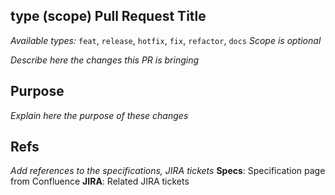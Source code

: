 ## type (scope) Pull Request Title
*Available types:* `feat`, `release`, `hotfix`, `fix`, `refactor`, `docs`
*Scope is optional*

*Describe here the changes this PR is bringing*

## Purpose
*Explain here the purpose of these changes*

## Refs
*Add references to the specifications, JIRA tickets*
**Specs**: Specification page from Confluence
**JIRA**: Related JIRA tickets